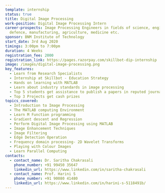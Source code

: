 ```yaml
---
template: internship
status: true
title: Digital Image Processing
work-position: Digital Image Processing Intern
career-prospects: Image Processing Engineers in fields of science, engineering,
  defence, manufacturing, agriculture, medicine etc.
sponsor: BNM Institute of Technology
start_date: 3rd Aug 2020
timings: 3:00pm to 7:00pm
duration: 4 Weeks
registration_fee: 2000
registration_link: https://pages.razorpay.com/skillbot-dip-internship
image: /images/digital-image-processing.png
key_features:
  - Learn from Research Specialists
  - Internship at Skillbot - Education Strategy
  - Hands on learning with MATLAB
  - Learn about industry standards in image processing
  - Top 5 students get assistance to publish a papers in reputed journals
  - Top 3 Projects get cash prizes
topics_covered:
  - Introduction to Image Processing
  - The MATLAB computing Environment
  - Learn M Function programming
  - Gradient descent and Regression
  - Perform Digital Image Processing using MATLAB
  - Image Enhancement Techniques
  - Image Filtering
  - Edge Detection Operation
  - Frequency domain processing- 2D Wavelet Transforms
  - Playing with Colour Images
  - Learn Parallel Computing
contacts:
  - contact_name: Dr. Saritha Chakrasali
    phone_number: +91 99450 35647
    linkedin_url: https://www.linkedin.com/in/saritha-chakrasali
  - contact_name: Prof. Harini S
    phone_number: +91 90080 41480
    linkedin_url: https://www.linkedin.com/in/harini-s-5118491b/
---
```

